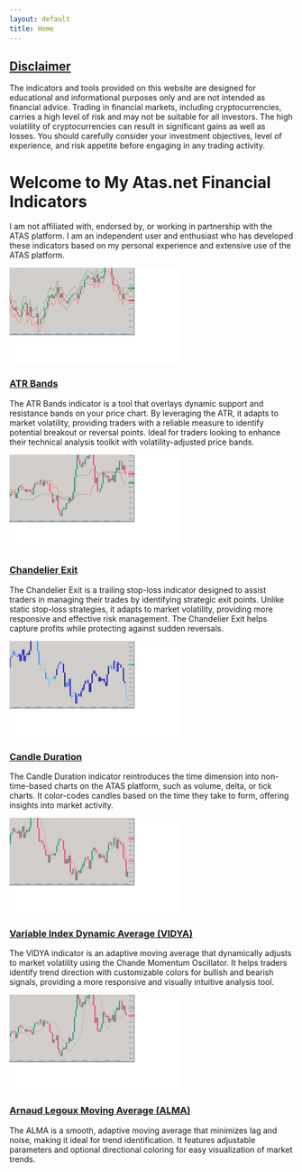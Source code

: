 ```yaml
---
layout: default
title: Home
---
```

## [Disclaimer](disclaimer.md)
The indicators and tools provided on this website are designed for educational and informational purposes only and are not intended as financial advice. Trading in financial markets, including cryptocurrencies, carries a high level of risk and may not be suitable for all investors. The high volatility of cryptocurrencies can result in significant gains as well as losses. You should carefully consider your investment objectives, level of experience, and risk appetite before engaging in any trading activity.

# Welcome to My Atas.net Financial Indicators
I am not affiliated with, endorsed by, or working in partnership with the ATAS platform. I am an independent user and enthusiast who has developed these indicators based on my personal experience and extensive use of the ATAS platform.


<div class="indicator-preview">
  <img src="./assets/image/atr-bands-thumb.png" alt="ATR Bands Thumbnail" width="300" height="169">
  <div class="description">
    <h3><a href="./indicators/atr-bands">ATR Bands</a></h3>
    <p>The ATR Bands indicator is a tool that overlays dynamic support and resistance bands on your price chart. By leveraging the ATR, it adapts to market volatility, providing traders with a reliable measure to identify potential breakout or reversal points. Ideal for traders looking to enhance their technical analysis toolkit with volatility-adjusted price bands.</p>
  </div>
</div>

<div class="indicator-preview">
  <img src="./assets/image/chandelier-exit-thumb.png" alt="Chandelier Exit Thumbnail" width="300" height="169">
  <div class="description">
    <h3><a href="./indicators/chandelier-exit">Chandelier Exit</a></h3>
    <p>The Chandelier Exit is a trailing stop-loss indicator designed to assist traders in managing their trades by identifying strategic exit points. Unlike static stop-loss strategies, it adapts to market volatility, providing more responsive and effective risk management. The Chandelier Exit helps capture profits while protecting against sudden reversals.</p>
  </div>
</div>

<div class="indicator-preview">
  <img src="./assets/image/candle-duration-thumb.png" alt="Candle Duration Thumbnail" width="300" height="169">
  <div class="description">
    <h3><a href="./indicators/candle-duration">Candle Duration</a></h3>
    <p>The Candle Duration indicator reintroduces the time dimension into non-time-based charts on the ATAS platform, such as volume, delta, or tick charts. It color-codes candles based on the time they take to form, offering insights into market activity.</p>
  </div>
</div>

<div class="indicator-preview">
  <img src="./assets/image/vidya-thumb.png" alt="VIDYA Thumbnail" width="300" height="169">
  <div class="description">
    <h3><a href="./indicators/vidya">Variable Index Dynamic Average (VIDYA)</a></h3>
    <p>The VIDYA indicator is an adaptive moving average that dynamically adjusts to market volatility using the Chande Momentum Oscillator. It helps traders identify trend direction with customizable colors for bullish and bearish signals, providing a more responsive and visually intuitive analysis tool.</p>
  </div>
</div>

<div class="indicator-preview">
  <img src="./assets/image/alma-thumb.png" alt="ALMA Thumbnail" width="300" height="169">
  <div class="description">
    <h3><a href="./indicators/alma">Arnaud Legoux Moving Average (ALMA)</a></h3>
    <p>The ALMA is a smooth, adaptive moving average that minimizes lag and noise, making it ideal for trend identification. It features adjustable parameters and optional directional coloring for easy visualization of market trends.</p>
  </div>
</div>
